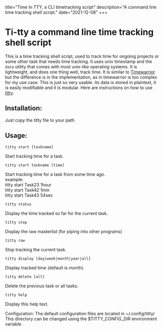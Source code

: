 title="Time In TTY, a CLI timetracking script"
description="A command line time tracking shell script."
date="2021-12-08"
+++
# Ti-tty a command line time tracking shell script

This is a time tracking shell script, used to track time for ongoing projects or some other task that needs time tracking. It uses unix timestamp and the `date` utility that comes with most unix-like operating systems. It is lightweight, and does one thing well, track time. It is similar to [Timewarrior](https://timewarrior.net/) but the difference is in the implementation, as in timewarrior is too complex for my use case. This is just so very usable. Its data is stored in plaintext, it is easily modifiable and it is modular. Here are instructions on how to use [titty](https://github.com/gtlsgamr/ti-tty).


## Installation:
Just copy the titty file to your path

## Usage:

```titty start [taskname]```

Start tracking time for a task.

```titty start taskname [time]```

Start tracking time for a task from some time ago.    
example:    
    titty start Task23 1hour    
    titty start Task42 1min    
    titty start Task43 54sec    

```titty status```
	
  Display the time tracked so far for the current task.

```titty stop```

  Display the raw masterlist (for piping into other programs)

```titty raw```

Stop tracking the current task.

```titty display [day|week|month|year|all]```

Display tracked time (default is month).

```titty delete [all]```

Delete the previous task or all tasks.

```titty help```

Display this help text.

Configuration:
The default configuration files are located in ~/.config/titty/
This directory can be changed using the \$TITTY_CONFIG_DIR environment variable.

